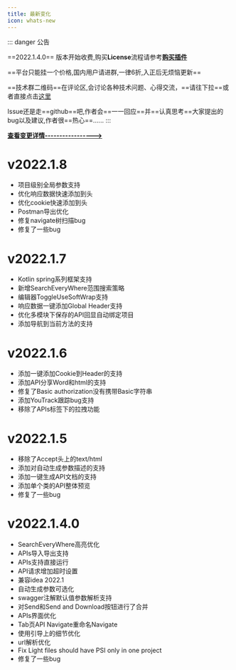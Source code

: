 ```yaml
---
title: 最新变化
icon: whats-new
---
```


::: danger 公告

==2022.1.4.0== 版本开始收费,购买**License**流程请参考[**购买插件**](./buy.md)

==平台只能挂一个价格,国内用户请进群,一律6折,入正后无烦恼更新==

==技术群二维码==在评论区,会讨论各种技术问题、心得交流，==请往下拉==或者直接点击[这里](https://github.com/kings1990/giscus-fastrequest/discussions/4)

Issue还是走==github==吧,作者会==一一回应==并==认真思考==大家提出的bug以及建议,作者很==热心==......
:::

[**查看变更详情----------------->**](./history.md)

# v2022.1.8<Badge text="收费" type="warn"/>
* 项目级别全局参数支持
* 优化响应数据快速添加到头
* 优化cookie快速添加到头
* Postman导出优化
* 修复navigate树扫描bug
* 修复了一些bug

# v2022.1.7<Badge text="收费" type="warn"/>
* Kotlin spring系列框架支持
* 新增SearchEveryWhere范围搜索策略
* 编辑器ToggleUseSoftWrap支持
* 响应数据一键添加Global Header支持
* 优化多模块下保存的API回显自动绑定项目
* 添加导航到当前方法的支持

# v2022.1.6<Badge text="收费" type="warn"/>
* 添加一键添加Cookie到Header的支持
* 添加API分享Word和html的支持
* 修复了Basic authorization没有携带Basic字符串
* 添加YouTrack跟踪bug支持
* 移除了APIs标签下的拉拽功能

# v2022.1.5<Badge text="收费" type="warn"/>
* 移除了Accept头上的text/html
* 添加对自动生成参数描述的支持
* 添加一键生成API文档的支持
* 添加单个类的API整体预览
* 修复了一些bug

# v2022.1.4.0<Badge text="收费" type="warn"/>

* SearchEveryWhere高亮优化
* APIs导入导出支持
* APIs支持直接运行
* API请求增加超时设置
* 兼容idea 2022.1
* 自动生成参数可选化
* swagger注解默认值参数解析支持
* 对Send和Send and Download按钮进行了合并
* APIs界面优化
* Tab页API Navigate重命名Navigate
* 使用引导上的细节优化
* url解析优化
* Fix Light files should have PSI only in one project
* 修复了一些bug

